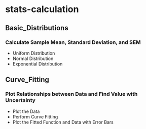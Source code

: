 # stats-calculation

## Basic_Distributions

### Calculate Sample Mean, Standard Deviation, and SEM
- Uniform Distribution
- Normal Distribution
- Exponential Distribution

## Curve_Fitting

### Plot Relationships between Data and Find Value with Uncertainty
- Plot the Data
- Perform Curve Fitting
- Plot the Fitted Function and Data with Error Bars
